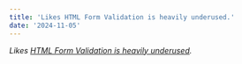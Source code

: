 ```yaml
---
title: 'Likes HTML Form Validation is heavily underused.'
date: '2024-11-05'
---
```


_Likes [HTML Form Validation is heavily underused](https://expressionstatement.com/html-form-validation-is-heavily-underused)._

